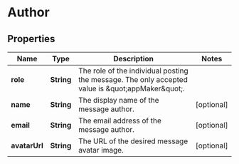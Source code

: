 
# Author

## Properties
Name | Type | Description | Notes
------------ | ------------- | ------------- | -------------
**role** | **String** | The role of the individual posting the message. The only accepted value is \&quot;appMaker\&quot;. | 
**name** | **String** | The display name of the message author. |  [optional]
**email** | **String** | The email address of the message author. |  [optional]
**avatarUrl** | **String** | The URL of the desired message avatar image. |  [optional]



